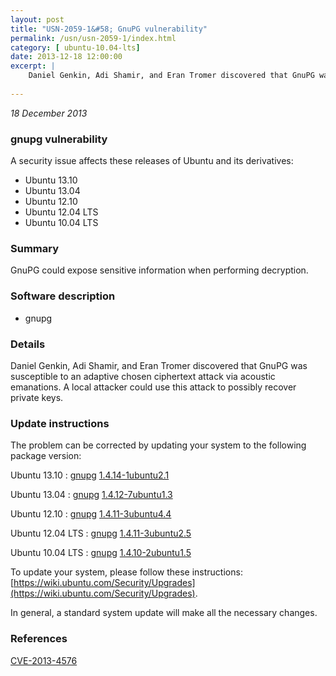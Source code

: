 ```yaml
---
layout: post
title: "USN-2059-1&#58; GnuPG vulnerability"
permalink: /usn/usn-2059-1/index.html
category: [ ubuntu-10.04-lts]
date: 2013-12-18 12:00:00
excerpt: |
    Daniel Genkin, Adi Shamir, and Eran Tromer discovered that GnuPG was susceptible to an adaptive chosen ciphertext attack via acoustic emanations. A local attacker could use this attack to possibly recover private keys. 
    
--- 
```

 
 

*18 December 2013*

### gnupg vulnerability

A security issue affects these releases of Ubuntu and its derivatives:

* Ubuntu 13.10
* Ubuntu 13.04
* Ubuntu 12.10
* Ubuntu 12.04 LTS
* Ubuntu 10.04 LTS

### Summary

GnuPG could expose sensitive information when performing decryption. 

### Software description

* gnupg 

### Details

Daniel Genkin, Adi Shamir, and Eran Tromer discovered that GnuPG was susceptible to an adaptive chosen ciphertext attack via acoustic emanations. A local attacker could use this attack to possibly recover private keys. 

### Update instructions

The problem can be corrected by updating your system to the following package version:

Ubuntu 13.10
 : [gnupg](https://launchpad.net/ubuntu/+source/gnupg) <span> [1.4.14-1ubuntu2.1](https://launchpad.net/ubuntu/+source/gnupg/1.4.14-1ubuntu2.1) </span> 

Ubuntu 13.04
 : [gnupg](https://launchpad.net/ubuntu/+source/gnupg) <span> [1.4.12-7ubuntu1.3](https://launchpad.net/ubuntu/+source/gnupg/1.4.12-7ubuntu1.3) </span> 

Ubuntu 12.10
 : [gnupg](https://launchpad.net/ubuntu/+source/gnupg) <span> [1.4.11-3ubuntu4.4](https://launchpad.net/ubuntu/+source/gnupg/1.4.11-3ubuntu4.4) </span> 

Ubuntu 12.04 LTS
 : [gnupg](https://launchpad.net/ubuntu/+source/gnupg) <span> [1.4.11-3ubuntu2.5](https://launchpad.net/ubuntu/+source/gnupg/1.4.11-3ubuntu2.5) </span> 

Ubuntu 10.04 LTS
 : [gnupg](https://launchpad.net/ubuntu/+source/gnupg) <span> [1.4.10-2ubuntu1.5](https://launchpad.net/ubuntu/+source/gnupg/1.4.10-2ubuntu1.5) </span> 

To update your system, please follow these instructions: [https://wiki.ubuntu.com/Security/Upgrades](https://wiki.ubuntu.com/Security/Upgrades).

In general, a standard system update will make all the necessary changes. 

### References

 
 [CVE-2013-4576](http://people.ubuntu.com/~ubuntu-security/cve/CVE-2013-4576)
 

